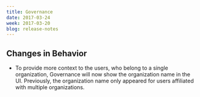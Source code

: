 ```yaml
---
title: Governance
date: 2017-03-24
week: 2017-03-20
blog: release-notes
---
```


## Changes in Behavior

* To provide more context to the users, who belong to a single organization, Governance will now show the organization name in the UI. Previously, the organization name only appeared for users affiliated with multiple organizations.